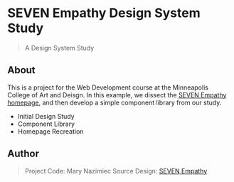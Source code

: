 # SEVEN Empathy Design System Study

> A Design System Study

## About

This is a project for the Web Development course at the Minneapolis College of Art and Deisgn. In this example, we dissect the [SEVEN Empathy homepage](https://www.sevenempathy.com), and then develop a simple component library from our study.

- Initial Design Study
- Component Library
- Homepage Recreation

## Author

> Project Code: Mary Nazimiec
> Source Design: [SEVEN Empathy](https://www.sevenempathy.com)
